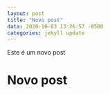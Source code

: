 ```yaml
---
layout: post
title: "Novo post"
data: 2020-10-03 13:26:57 -0500
categories: jekyll update
---
```


Este é um novo post

# Novo post